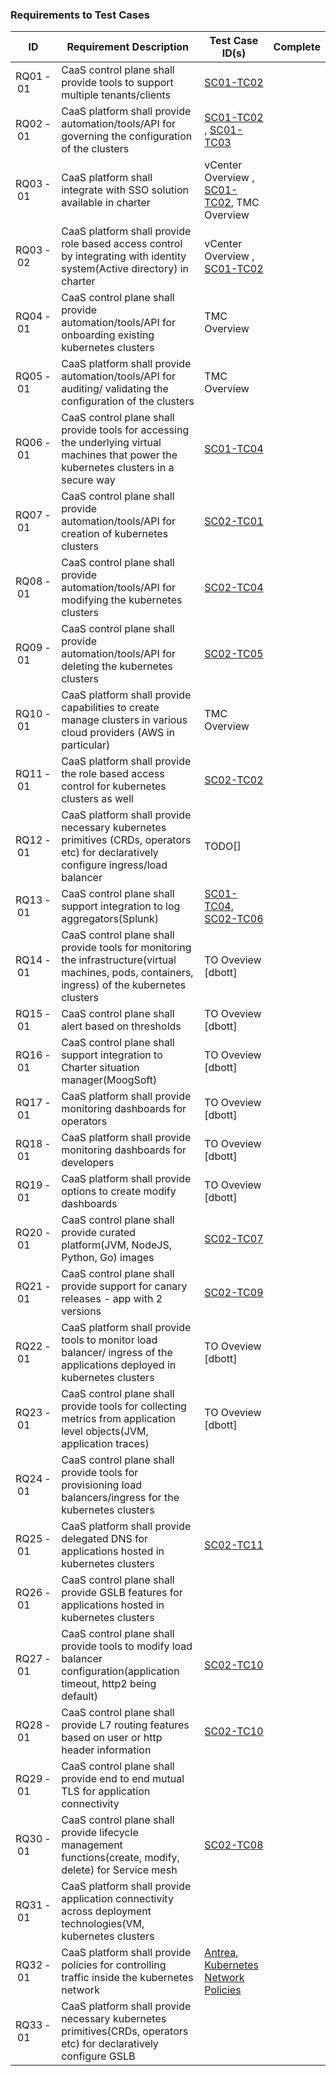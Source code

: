### Requirements to Test Cases
ID | Requirement Description | Test Case ID(s) | Complete |
--- | --- | --- | --- |
RQ01&#8239;-&#8239;01 | CaaS control plane shall provide tools to support multiple tenants/clients | [SC01-TC02](scenarios/operator/sc01-tc02.md) | |
RQ02&#8239;-&#8239;01 | CaaS platform shall provide automation/tools/API for governing the configuration of the clusters | [SC01-TC02](scenarios/operator/sc01-tc02.md) , [SC01-TC03](scenarios/operator/sc01-tc03.md) | |
RQ03&#8239;-&#8239;01 | CaaS platform shall integrate with SSO solution available in charter | vCenter Overview , [SC01-TC02](scenarios/operator/sc01-tc02.md), TMC Overview | |
RQ03&#8239;-&#8239;02 | CaaS platform shall provide role based access control by integrating with identity system(Active directory) in charter | vCenter Overview , [SC01-TC02](scenarios/operator/sc01-tc02.md) | |
RQ04&#8239;-&#8239;01 | CaaS control plane shall provide automation/tools/API for onboarding existing kubernetes clusters | TMC Overview | |
RQ05&#8239;-&#8239;01 | CaaS platform shall provide automation/tools/API for auditing/ validating the configuration of the clusters | TMC Overview | |
RQ06&#8239;-&#8239;01 | CaaS control plane shall provide tools for accessing the underlying virtual machines that power the kubernetes clusters in a secure way | [SC01-TC04](scenarios/operator/sc01-tc04.md) | |
RQ07&#8239;-&#8239;01 | CaaS control plane shall provide automation/tools/API for creation of kubernetes clusters | [SC02-TC01](scenarios/devops/sc02-tc01.md) | |
RQ08&#8239;-&#8239;01 | CaaS control plane shall provide automation/tools/API for modifying the kubernetes clusters | [SC02-TC04](scenarios/devops/sc02-tc04.md) | |
RQ09&#8239;-&#8239;01 | CaaS control plane shall provide automation/tools/API for deleting the kubernetes clusters | [SC02-TC05](scenarios/devops/sc02-tc05.md) | |
RQ10&#8239;-&#8239;01 | CaaS platform shall provide capabilities to create manage clusters in various cloud providers (AWS in particular) | TMC Overview | |
RQ11&#8239;-&#8239;01 | CaaS platform shall provide the role based access control for kubernetes clusters as well | [SC02-TC02](scenarios/devops/sc02-tc02.md) | |
RQ12&#8239;-&#8239;01 | CaaS platform shall provide necessary kubernetes primitives (CRDs, operators etc) for declaratively configure ingress/load balancer | TODO[] | |
RQ13&#8239;-&#8239;01 | CaaS control plane shall support integration to log aggregators(Splunk) | [SC01-TC04](scenarios/operator/sc01-tc04.md), [SC02-TC06](scenarios/devops/sc02-tc06.md) | |
RQ14&#8239;-&#8239;01 | CaaS control plane shall provide tools for monitoring the infrastructure(virtual machines, pods, containers, ingress) of the kubernetes clusters | TO Oveview [dbott] | |
RQ15&#8239;-&#8239;01 | CaaS control plane shall alert based on thresholds | TO Oveview [dbott] | |
RQ16&#8239;-&#8239;01 | CaaS control plane shall support integration to Charter situation manager(MoogSoft) | TO Oveview [dbott] | |
RQ17&#8239;-&#8239;01 | CaaS platform shall provide monitoring dashboards for operators | TO Oveview [dbott] | |
RQ18&#8239;-&#8239;01 | CaaS platform shall provide monitoring dashboards for developers | TO Oveview [dbott] | |
RQ19&#8239;-&#8239;01 | CaaS platform shall provide options to create modify dashboards | TO Oveview [dbott] | |
RQ20&#8239;-&#8239;01 | CaaS control plane shall provide curated platform(JVM, NodeJS, Python, Go) images | [SC02-TC07](scenarios/devops/sc02-tc07.md) | |
RQ21&#8239;-&#8239;01 | CaaS control plane shall provide support for canary releases - app with 2 versions | [SC02-TC09](scenarios/devops/sc02-tc09.md) | |
RQ22&#8239;-&#8239;01 | CaaS platform shall provide tools to monitor load balancer/ ingress of the applications deployed in kubernetes clusters | TO Oveview [dbott] | |
RQ23&#8239;-&#8239;01 | CaaS control plane shall provide tools for collecting metrics from application level objects(JVM, application traces) | TO Oveview [dbott] | |
RQ24&#8239;-&#8239;01 | CaaS control plane shall provide tools for provisioning load balancers/ingress for the kubernetes clusters |  | |
RQ25&#8239;-&#8239;01 | CaaS platform shall provide delegated DNS for applications hosted in kubernetes clusters | [SC02-TC11](scenarios/devops/sc02-tc11.md) | |
RQ26&#8239;-&#8239;01 | CaaS control plane shall provide GSLB features for applications hosted in kubernetes clusters |  | |
RQ27&#8239;-&#8239;01 | CaaS control plane shall provide tools to modify load balancer configuration(application timeout, http2 being default) | [SC02-TC10](scenarios/devops/sc02-tc10.md) | |
RQ28&#8239;-&#8239;01 | CaaS control plane shall provide L7 routing features based on user or http header information | [SC02-TC10](scenarios/devops/sc02-tc10.md) | |
RQ29&#8239;-&#8239;01 | CaaS control plane shall provide end to end mutual TLS for application connectivity |  | |
RQ30&#8239;-&#8239;01 | CaaS control plane shall provide lifecycle management functions(create, modify, delete) for Service mesh | [SC02-TC08](scenarios/devops/sc02-tc08.md) | |
RQ31&#8239;-&#8239;01 | CaaS platform shall provide application connectivity across deployment technologies(VM, kubernetes clusters |  | |
RQ32&#8239;-&#8239;01 | CaaS platform shall provide policies for controlling traffic inside the kubernetes network | [Antrea](https://antrea.io/), [Kubernetes Network Policies](https://kubernetes.io/docs/concepts/services-networking/network-policies/) | |
RQ33&#8239;-&#8239;01 | CaaS platform shall provide necessary kubernetes primitives(CRDs, operators etc) for declaratively configure GSLB |  | |

